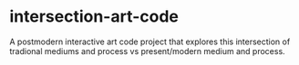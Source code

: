 # intersection-art-code
A postmodern interactive art code project that explores this intersection of tradional mediums and process vs present/modern medium and process.
